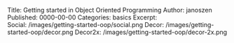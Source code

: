 Title:      Getting started in Object Oriented Programming
Author:     janoszen
Published:  0000-00-00
Categories: basics
Excerpt:    
Social:     /images/getting-started-oop/social.png
Decor:      /images/getting-started-oop/decor.png
Decor2x:    /images/getting-started-oop/decor-2x.png